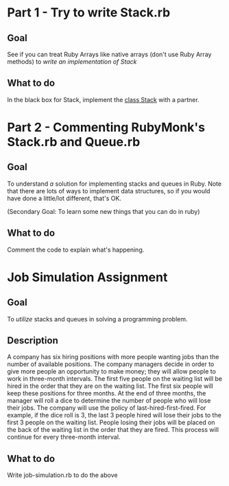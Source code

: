 # Part 1 - Try to write Stack.rb

## Goal
See if you can treat Ruby Arrays like native arrays (don't use Ruby Array methods) to _write an implementation of Stack_

## What to do
In the black box for Stack, implement the [class Stack](https://rubymonk.com/learning/books/4-ruby-primer-ascent/chapters/33-advanced-arrays/lessons/86-stacks-and-queues) with a partner.

# Part 2 - Commenting RubyMonk's Stack.rb and Queue.rb

## Goal
To understand _a_ solution for implementing stacks and queues in Ruby. Note that there are lots of ways to implement data structures, so if you would have done a little/lot different, that's OK.

(Secondary Goal: To learn some new things that you can do in ruby)

## What to do
Comment the code to explain what's happening.

# Job Simulation Assignment

## Goal
To _utilize_ stacks and queues in solving a programming problem.

## Description
A company has six hiring positions with more people wanting jobs than the number of available positions.  The company managers decide in order to give more people an opportunity to make money; they will allow people to work in three-month intervals. The first five people on the waiting list will be hired in the order that they are on the waiting list.  The first six people will keep these positions for three months.  At the end of three months, the manager will roll a dice to determine the number of people who will lose their jobs. The company will use the policy of last-hired-first-fired.  For example, if the dice roll is 3, the last 3 people hired will lose their jobs to the first 3 people on the waiting list. People losing their jobs will be placed on the back of the waiting list in the order that they are fired. This process will continue for every three-month interval.

## What to do
Write job-simulation.rb to do the above
